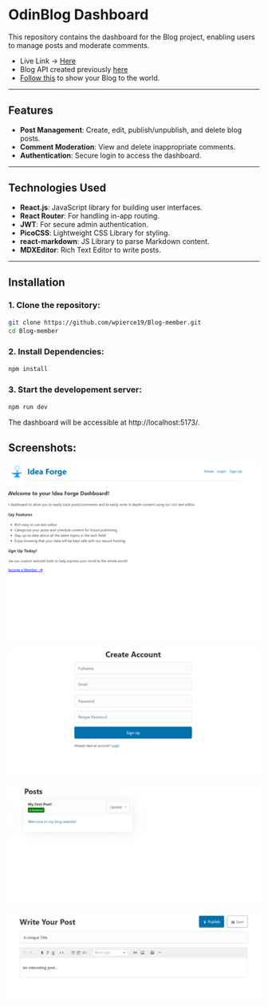 # OdinBlog Dashboard

This repository contains the dashboard for the Blog project, enabling users to manage posts and moderate comments.

- Live Link → [Here](https://blog-member.pages.dev/)
- Blog API created previously [here](https://github.com/wpierce19/Blog-API)
- [Follow this](https://blog-home-4o8.pages.dev/) to show your Blog to the world.

---

## Features

- **Post Management**: Create, edit, publish/unpublish, and delete blog posts.
- **Comment Moderation**: View and delete inappropriate comments.
- **Authentication**: Secure login to access the dashboard.

---

## Technologies Used

- **React.js**: JavaScript library for building user interfaces.
- **React Router**: For handling in-app routing.
- **JWT**: For secure admin authentication.
- **PicoCSS**: Lightweight CSS Library for styling.
- **react-markdown**: JS Library to parse Markdown content.
- **MDXEditor**: Rich Text Editor to write posts.

---

## Installation

### 1. Clone the repository:

```bash
git clone https://github.com/wpierce19/Blog-member.git
cd Blog-member
```

### 2. Install Dependencies:

```bash
npm install
```

### 3. Start the developement server:

```bash
npm run dev
```
The dashboard will be accessible at http://localhost:5173/.


## Screenshots:

![screenshot](./public/member_landing.png)

![screenshot](./public/user_create.png)

![screenshot](./public/post.png)

![screenshot](./public/create_post.png)